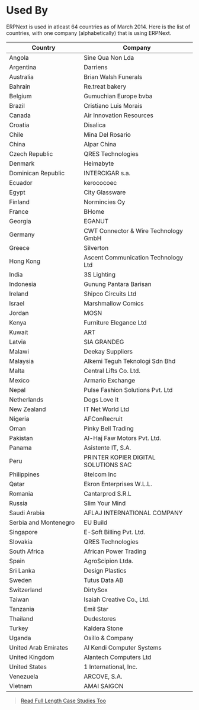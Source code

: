 # Used By

<p class="lead">ERPNext is used in atleast 64 countries as of March 2014. Here is the list of countries, with one company (alphabetically) that is using ERPNext.</p>

<table class="table table-bordered table-striped">
	<thead>
		<tr>
			<th style="width: 40%">Country</th>
			<th style="width: 60%">Company</th>
		</tr>
	</thead>
	<tbody>
		<tr><td>Angola</td><td>Sine Qua Non Lda</td></tr>
		<tr><td>Argentina</td><td>Darriens</td></tr>
		<tr><td>Australia</td><td>Brian Walsh Funerals</td></tr>
		<tr><td>Bahrain</td><td>Re.treat bakery</td></tr>
		<tr><td>Belgium</td><td>Gumuchian Europe bvba</td></tr>
		<tr><td>Brazil</td><td>Cristiano Luis Morais</td></tr>
		<tr><td>Canada</td><td>Air Innovation Resources</td></tr>
		<tr><td>Croatia</td><td>Disalica</td></tr>
		<tr><td>Chile</td><td>Mina Del Rosario</td></tr>
		<tr><td>China</td><td>Alpar China</td></tr>
		<tr><td>Czech Republic</td><td>QRES Technologies</td></tr>
		<tr><td>Denmark</td><td>Heimabyte</td></tr>
		<tr><td>Dominican Republic</td><td>INTERCIGAR s.a.</td></tr>
		<tr><td>Ecuador</td><td>kerococoec</td></tr>
		<tr><td>Egypt</td><td>City Glassware</td></tr>
		<tr><td>Finland</td><td>Normincies Oy</td></tr>
		<tr><td>France</td><td>BHome</td></tr>
		<tr><td>Georgia</td><td>EGANUT</td></tr>
		<tr><td>Germany</td><td>CWT Connector & Wire Technology GmbH</td></tr>
		<tr><td>Greece</td><td>Silverton</td></tr>
		<tr><td>Hong Kong</td><td>Ascent Communication Technology Ltd</td></tr>
		<tr><td>India</td><td>3S Lighting</td></tr>
		<tr><td>Indonesia</td><td>Gunung Pantara Barisan</td></tr>
		<tr><td>Ireland</td><td>Shipco Circuits Ltd</td></tr>
		<tr><td>Israel</td><td>Marshmallow Comics</td></tr>
		<tr><td>Jordan</td><td>MOSN</td></tr>
		<tr><td>Kenya</td><td>Furniture Elegance Ltd</td></tr>
		<tr><td>Kuwait</td><td>ART</td></tr>
		<tr><td>Latvia</td><td>SIA GRANDEG</td></tr>
		<tr><td>Malawi</td><td>Deekay Suppliers</td></tr>
		<tr><td>Malaysia</td><td>Alkemi Teguh Teknologi Sdn Bhd</td></tr>
		<tr><td>Malta</td><td>Central Lifts Co. Ltd.</td></tr>
		<tr><td>Mexico</td><td>Armario Exchange</td></tr>
		<tr><td>Nepal</td><td>Pulse Fashion Solutions Pvt. Ltd</td></tr>
		<tr><td>Netherlands</td><td>Dogs Love It</td></tr>
		<tr><td>New Zealand</td><td>IT Net World Ltd</td></tr>
		<tr><td>Nigeria</td><td>AFConRecruit</td></tr>
		<tr><td>Oman</td><td>Pinky Bell Trading</td></tr>
		<tr><td>Pakistan</td><td>Al-Haj Faw Motors Pvt. Ltd.</td></tr>
		<tr><td>Panama</td><td>Asistente IT, S.A.</td></tr>
		<tr><td>Peru</td><td>PRINTER KOPIER DIGITAL SOLUTIONS SAC</td></tr>
		<tr><td>Philippines</td><td>8telcom Inc</td></tr>
		<tr><td>Qatar</td><td>Ekron Enterprises W.L.L.</td></tr>
		<tr><td>Romania</td><td>Cantarprod S.R.L</td></tr>
		<tr><td>Russia</td><td>Slim Your Mind</td></tr>
		<tr><td>Saudi Arabia</td><td>AFLAJ INTERNATIONAL COMPANY</td></tr>
		<tr><td>Serbia and Montenegro</td><td>EU Build</td></tr>
		<tr><td>Singapore</td><td>E-Soft Billing Pvt. Ltd.</td></tr>
		<tr><td>Slovakia</td><td>QRES Technologies</td></tr>
		<tr><td>South Africa</td><td>African Power Trading</td></tr>
		<tr><td>Spain</td><td>AgroScipion Ltda.</td></tr>
		<tr><td>Sri Lanka</td><td>Design Plastics</td></tr>
		<tr><td>Sweden</td><td>Tutus Data AB</td></tr>
		<tr><td>Switzerland</td><td>DirtySox</td></tr>
		<tr><td>Taiwan</td><td>Isaiah Creative Co., Ltd.</td></tr>
		<tr><td>Tanzania</td><td>Emil Star</td></tr>
		<tr><td>Thailand</td><td>Dudestores</td></tr>
		<tr><td>Turkey</td><td>Kaldera Stone</td></tr>
		<tr><td>Uganda</td><td>Osillo & Company</td></tr>
		<tr><td>United Arab Emirates</td><td>Al Kendi Computer Systems</td></tr>
		<tr><td>United Kingdom</td><td>Alantech Computers Ltd</td></tr>
		<tr><td>United States</td><td>1 International, Inc.</td></tr>
		<tr><td>Venezuela</td><td>ARCOVE, S.A.</td></tr>
		<tr><td>Vietnam</td><td>AMAI SAIGON</td></tr>
	</tbody>
</table>

> [Read Full Length Case Studies Too](/stories)

